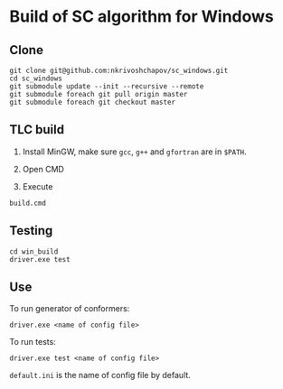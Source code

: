 # Build of SC algorithm for Windows

## Clone

```
git clone git@github.com:nkrivoshchapov/sc_windows.git
cd sc_windows
git submodule update --init --recursive --remote
git submodule foreach git pull origin master
git submodule foreach git checkout master
```

## TLC build

1. Install MinGW, make sure `gcc`, `g++` and `gfortran` are in `$PATH`.

2. Open CMD

3. Execute

```
build.cmd
```


## Testing

```
cd win_build
driver.exe test
```

## Use


To run generator of conformers:
 
```
driver.exe <name of config file>
```

To run tests:

```
driver.exe test <name of config file>
```

`default.ini` is the name of config file by default.
